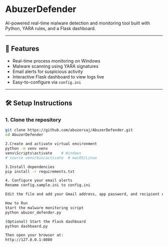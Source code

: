 # AbuzerDefender

AI-powered real-time malware detection and monitoring tool built with Python, YARA rules, and a Flask dashboard.

---

## 🚀 Features

- Real-time process monitoring on Windows
- Malware scanning using YARA signatures
- Email alerts for suspicious activity
- Interactive Flask dashboard to view logs live
- Easy-to-configure via `config.ini`

---

## 🛠️ Setup Instructions

### 1. Clone the repository

```bash
git clone https://github.com/abuzersaj/AbuzerDefender.git
cd AbuzerDefender

2.Create and activate virtual environment
python -m venv venv
venv\Scripts\activate    # Windows
# source venv/bin/activate  # macOS/Linux

3.Install dependencies
pip install -r requirements.txt

4. Configure your email alerts
Rename config.sample.ini to config.ini

Edit the file and add your Gmail address, app password, and recipient email

How to Run
Start the malware monitoring script
python abuzer_defender.py

(Optional) Start the Flask dashboard
python dashboard.py

Then open your browser at:
http://127.0.0.1:8080


